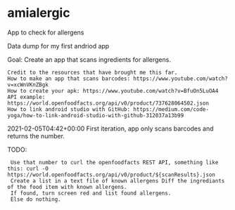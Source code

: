# amialergic
App to check for allergens

Data dump for my first andriod app

Goal: Create an app that scans ingredients for allergens.

    Credit to the resources that have brought me this far.
    How to make an app that scans barcodes: https://www.youtube.com/watch?v=xcWnVKnZBgk
    How to create your apk: https://www.youtube.com/watch?v=BfuOn5LuOA4
    API example: https://world.openfoodfacts.org/api/v0/product/737628064502.json
    How to link android studio with GitHub: https://medium.com/code-yoga/how-to-link-android-studio-with-github-312037a13b99

2021-02-05T04:42+00:00 First iteration, app only scans barcodes and returns the number.

TODO: 
   ```Find what variable is holding the number that is returned by the barcode scanner. 
    Use that number to curl the openfoodfacts REST API, something like this: curl -O https://world.openfoodfacts.org/api/v0/product/${scanResults}.json    
    Create a list in a text file of known allergens Diff the ingrediants of the food item with known allergens. 
    If found, turn screen red and list found allergens. 
    Else do nothing.
